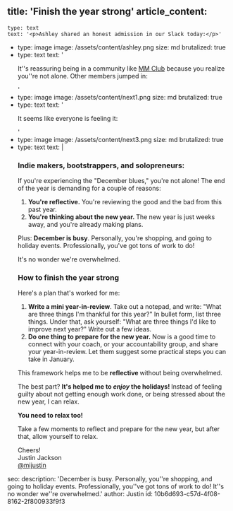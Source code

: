 title: 'Finish the year strong'
article_content:
  -
    type: text
    text: '<p>Ashley shared an honest admission in our Slack today:</p>'
  -
    type: image
    image: /assets/content/ashley.png
    size: md
    brutalized: true
  -
    type: text
    text: '<p>It''s reassuring being in a community like&nbsp;<a href="https://megamaker.co/club" target="_blank" rel="noopener">MM Club</a>&nbsp;because you realize you''re not alone. Other members jumped in:</p>'
  -
    type: image
    image: /assets/content/next1.png
    size: md
    brutalized: true
  -
    type: text
    text: '<p>It seems like everyone is feeling it:</p>'
  -
    type: image
    image: /assets/content/next3.png
    size: md
    brutalized: true
  -
    type: text
    text: |
      <h3>Indie makers, bootstrappers, and solopreneurs:</h3><p>If you're experiencing the "December blues," you're not alone! The end of the year is demanding for a couple of reasons:</p><ol><li><strong>You're reflective.</strong>&nbsp;You're reviewing the good and the bad from this past year.</li><li><strong>You're thinking about the new year.&nbsp;</strong>The new year is just weeks away, and you're already making plans.</li></ol><p>Plus:&nbsp;<strong>December is busy</strong>. Personally, you're shopping, and going to holiday events. Professionally, you've got tons of work to do!</p><p>It's no wonder we're overwhelmed.</p><h3>How to finish the year strong</h3><p>Here's a plan that's worked for me:</p><ol><li><strong>Write a mini year-in-review</strong>. Take out a notepad, and write: "What are three things I'm thankful for this year?" In bullet form, list three things. Under that, ask yourself: "What are three things I'd like to improve next year?" Write out a few ideas.</li><li><strong>Do one thing to prepare for the new year.</strong>&nbsp;Now is a good time to connect with your coach, or your accountability group, and share your year-in-review. Let them suggest some practical steps you can take in January.</li></ol><p>This framework helps me to be&nbsp;<strong>reflective&nbsp;</strong>without being overwhelmed.&nbsp;</p><p>The best part?&nbsp;<strong>It's helped me to&nbsp;<em>enjoy&nbsp;</em>the holidays!&nbsp;</strong>Instead of feeling guilty about not getting enough work done, or being stressed about the new year, I can relax.</p><p><strong>You need to relax too!</strong></p><p>Take a few moments to reflect and prepare for the new year, but after that, allow yourself to relax.</p><p>Cheers!<br>
      Justin Jackson<br><a href="https://twitter.com/mijustin" target="_blank" rel="noopener">@mijustin</a></p>
seo:
  description: 'December is busy. Personally, you''re shopping, and going to holiday events. Professionally, you''ve got tons of work to do! It''s no wonder we''re overwhelmed.'
author: Justin
id: 10b6d693-c57d-4f08-8162-2f800933f9f3
